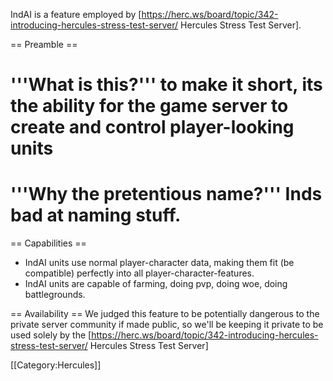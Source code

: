 IndAI is a feature employed by [https://herc.ws/board/topic/342-introducing-hercules-stress-test-server/ Hercules Stress Test Server].

== Preamble ==
# '''What is this?''' to make it short, its the ability for the game server to create and control player-looking units
# '''Why the pretentious name?''' Inds bad at naming stuff.

== Capabilities ==
* IndAI units use normal player-character data, making them fit (be compatible) perfectly into all player-character-features.
* IndAI units are capable of farming, doing pvp, doing woe, doing battlegrounds.

== Availability ==
We judged this feature to be potentially dangerous to the private server community if made public, so we'll be keeping it private to be used solely by the [https://herc.ws/board/topic/342-introducing-hercules-stress-test-server/ Hercules Stress Test Server]

[[Category:Hercules]]